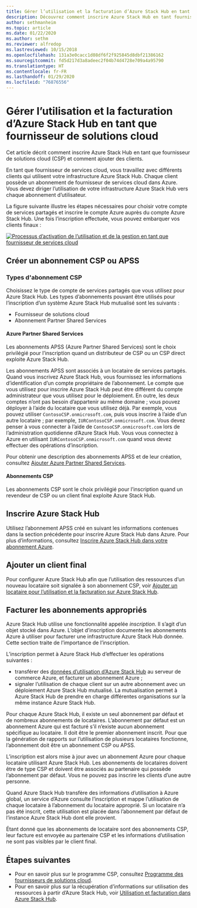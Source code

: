 ```yaml
---
title: Gérer l’utilisation et la facturation d’Azure Stack Hub en tant que fournisseur de solutions cloud
description: Découvrez comment inscrire Azure Stack Hub en tant fournisseur de solutions cloud, et ajouter des clients pour la facturation.
author: sethmanheim
ms.topic: article
ms.date: 01/22/2020
ms.author: sethm
ms.reviewer: alfredop
ms.lastreviewed: 10/15/2018
ms.openlocfilehash: 131a3e0cacc1d08df6f2f925845d8dbf21386162
ms.sourcegitcommit: fd5d217d3a8adeec2f04b74d4728e709a4a95790
ms.translationtype: HT
ms.contentlocale: fr-FR
ms.lasthandoff: 01/29/2020
ms.locfileid: "76876556"
---
```

# <a name="manage-usage-and-billing-for-azure-stack-hub-as-a-cloud-solution-provider"></a>Gérer l’utilisation et la facturation d’Azure Stack Hub en tant que fournisseur de solutions cloud

Cet article décrit comment inscrire Azure Stack Hub en tant que fournisseur de solutions cloud (CSP) et comment ajouter des clients.

En tant que fournisseur de services cloud, vous travaillez avec différents clients qui utilisent votre infrastructure Azure Stack Hub. Chaque client possède un abonnement de fournisseur de services cloud dans Azure. Vous devez diriger l’utilisation de votre infrastructure Azure Stack Hub vers chaque abonnement d’utilisateur.

La figure suivante illustre les étapes nécessaires pour choisir votre compte de services partagés et inscrire le compte Azure auprès du compte Azure Stack Hub. Une fois l’inscription effectuée, vous pouvez embarquer vos clients finaux :

[![Processus d’activation de l’utilisation et de la gestion en tant que fournisseur de services cloud](media/azure-stack-add-manage-billing-as-a-csp/process-add-useage-as-a-csp.png "Processus d’activation de l’utilisation et de la gestion en tant que fournisseur de services cloud")](media/azure-stack-add-manage-billing-as-a-csp/process-add-useage-as-a-csp.png#lightbox)

## <a name="create-a-csp-or-apss-subscription"></a>Créer un abonnement CSP ou APSS

### <a name="csp-subscription-types"></a>Types d'abonnement CSP

Choisissez le type de compte de services partagés que vous utilisez pour Azure Stack Hub. Les types d’abonnements pouvant être utilisés pour l’inscription d’un système Azure Stack Hub mutualisé sont les suivants :

- Fournisseur de solutions cloud
- Abonnement Partner Shared Services

#### <a name="azure-partner-shared-services"></a>Azure Partner Shared Services

Les abonnements APSS (Azure Partner Shared Services) sont le choix privilégié pour l’inscription quand un distributeur de CSP ou un CSP direct exploite Azure Stack Hub.

Les abonnements APSS sont associés à un locataire de services partagés. Quand vous inscrivez Azure Stack Hub, vous fournissez les informations d’identification d’un compte propriétaire de l’abonnement. Le compte que vous utilisez pour inscrire Azure Stack Hub peut être différent du compte administrateur que vous utilisez pour le déploiement. En outre, les deux comptes n’ont pas besoin d’appartenir au même domaine ; vous pouvez déployer à l’aide du locataire que vous utilisez déjà. Par exemple, vous pouvez utiliser `ContosoCSP.onmicrosoft.com`, puis vous inscrire à l’aide d’un autre locataire ; par exemple, `IURContosoCSP.onmicrosoft.com`. Vous devez penser à vous connecter à l’aide de `ContosoCSP.onmicrosoft.com` lors de l’administration quotidienne d’Azure Stack Hub. Vous vous connectez à Azure en utilisant `IURContosoCSP.onmicrosoft.com` quand vous devez effectuer des opérations d’inscription.

Pour obtenir une description des abonnements APSS et de leur création, consultez [Ajouter Azure Partner Shared Services](/partner-center/shared-services).

#### <a name="csp-subscriptions"></a>Abonnements CSP

Les abonnements CSP sont le choix privilégié pour l’inscription quand un revendeur de CSP ou un client final exploite Azure Stack Hub.

## <a name="register-azure-stack-hub"></a>Inscrire Azure Stack Hub

Utilisez l’abonnement APSS créé en suivant les informations contenues dans la section précédente pour inscrire Azure Stack Hub dans Azure. Pour plus d’informations, consultez [Inscrire Azure Stack Hub dans votre abonnement Azure](azure-stack-registration.md).

## <a name="add-end-customer"></a>Ajouter un client final

Pour configurer Azure Stack Hub afin que l’utilisation des ressources d’un nouveau locataire soit signalée à son abonnement CSP, voir [Ajouter un locataire pour l’utilisation et la facturation sur Azure Stack Hub](azure-stack-csp-howto-register-tenants.md).

## <a name="charge-the-right-subscriptions"></a>Facturer les abonnements appropriés

Azure Stack Hub utilise une fonctionnalité appelée *inscription*. Il s’agit d’un objet stocké dans Azure. L’objet d’inscription documente les abonnements Azure à utiliser pour facturer une infrastructure Azure Stack Hub donnée. Cette section traite de l’importance de l’inscription.

L’inscription permet à Azure Stack Hub d’effectuer les opérations suivantes :

- transférer des [données d’utilisation d’Azure Stack Hub](azure-stack-billing-and-chargeback.md) au serveur de commerce Azure, et facturer un abonnement Azure ;
- signaler l’utilisation de chaque client sur un autre abonnement avec un déploiement Azure Stack Hub mutualisé. La mutualisation permet à Azure Stack Hub de prendre en charge différentes organisations sur la même instance Azure Stack Hub.

Pour chaque Azure Stack Hub, il existe un seul abonnement par défaut et de nombreux abonnements de locataires. L’abonnement par défaut est un abonnement Azure qui est facturé s’il n’existe aucun abonnement spécifique au locataire. Il doit être le premier abonnement inscrit. Pour que la génération de rapports sur l’utilisation de plusieurs locataires fonctionne, l’abonnement doit être un abonnement CSP ou APSS.

L’inscription est alors mise à jour avec un abonnement Azure pour chaque locataire utilisant Azure Stack Hub. Les abonnements de locataires doivent être de type CSP et doivent être associés au partenaire qui possède l’abonnement par défaut. Vous ne pouvez pas inscrire les clients d’une autre personne.

Quand Azure Stack Hub transfère des informations d’utilisation à Azure global, un service d’Azure consulte l’inscription et mappe l’utilisation de chaque locataire à l’abonnement du locataire approprié. Si un locataire n’a pas été inscrit, cette utilisation est placée dans l’abonnement par défaut de l’instance Azure Stack Hub dont elle provient.

Étant donné que les abonnements de locataire sont des abonnements CSP, leur facture est envoyée au partenaire CSP et les informations d’utilisation ne sont pas visibles par le client final.

## <a name="next-steps"></a>Étapes suivantes

- Pour en savoir plus sur le programme CSP, consultez [Programme des fournisseurs de solutions cloud](https://partner.microsoft.com/solutions/microsoft-cloud-solutions).
- Pour en savoir plus sur la récupération d’informations sur utilisation des ressources à partir d’Azure Stack Hub, voir [Utilisation et facturation dans Azure Stack Hub](azure-stack-billing-and-chargeback.md).

